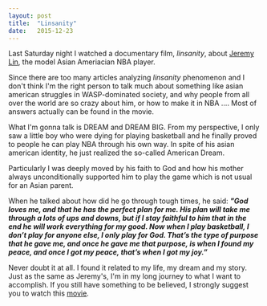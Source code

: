 ```yaml
---
layout: post
title:  "Linsanity"
date:   2015-12-23
---
```


Last Saturday night I watched a documentary film, *linsanity*, about [Jeremy Lin](https://en.wikipedia.org/wiki/Jeremy_Lin), the model Asian Ameriacian NBA player.

Since there are too many articles analyzing *linsanity* phenomenon and I don't think I'm the right person to talk much about something like asian american struggles in WASP-dominated society, and why people from all over the world are so crazy about him, or  how to make it in NBA .... Most of answers actually can be found in the movie. 

What I'm gonna talk is DREAM and DREAM BIG. From my perspective, I only saw a little boy who were dying for playing basketball and he finally proved to people he can play NBA through his own way. In spite of his asian american identity, he just realized the so-called American Dream.  

Particularly I was deeply moved by his faith to God and how his mother always unconditionally supported him to play the game which is not usual for an Asian parent.

When he talked about how did he go through tough times, he said: 
***"God loves me, and that he has the perfect plan for me. His plan will take me through a lots of ups and downs, but if I stay faithful to him that in the end he will work everything for my good. Now when I play basketball, I don’t play for anyone else, I only play for God. That’s the type of purpose that he gave me, and once he gave me that purpose, is when I found my peace, and once I got my peace, that’s when I got my joy.”***

Never doubt it at all. I found it related to my life, my dream and my story. Just as the same as Jeremy's, I'm in my long journey to what I want to accomplish. If you still have something to be believed,  I strongly suggest you to watch this [movie](https://www.youtube.com/watch?v=tLUAOe-B-yo).
 
